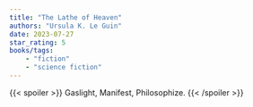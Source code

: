 ```yaml
---
title: "The Lathe of Heaven"
authors: "Ursula K. Le Guin"
date: 2023-07-27
star_rating: 5
books/tags:
    - "fiction"
    - "science fiction"
---
```


<!--more-->

{{< spoiler >}} Gaslight, Manifest, Philosophize. {{< /spoiler >}}